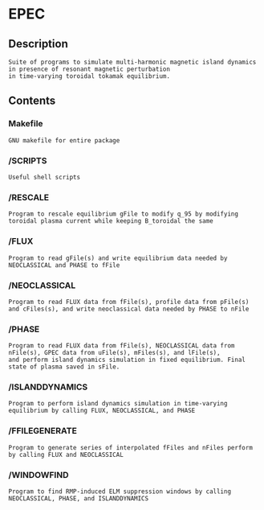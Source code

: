 # EPEC 

## Description

    Suite of programs to simulate multi-harmonic magnetic island dynamics in presence of resonant magnetic perturbation 
    in time-varying toroidal tokamak equilibrium.

## Contents

 ### Makefile
    GNU makefile for entire package

 ### /SCRIPTS
    Useful shell scripts

 ### /RESCALE 
    Program to rescale equilibrium gFile to modify q_95 by modifying toroidal plasma current while keeping B_toroidal the same

 ### /FLUX 
    Program to read gFile(s) and write equilibrium data needed by NEOCLASSICAL and PHASE to fFile

 ### /NEOCLASSICAL 
    Program to read FLUX data from fFile(s), profile data from pFile(s) and cFiles(s), and write neoclassical data needed by PHASE to nFile

 ### /PHASE 
    Program to read FLUX data from fFile(s), NEOCLASSICAL data from nFile(s), GPEC data from uFile(s), mFiles(s), and lFile(s), 
    and perform island dynamics simulation in fixed equilibrium. Final state of plasma saved in sFile.

 ### /ISLANDDYNAMICS 
    Program to perform island dynamics simulation in time-varying equilibrium by calling FLUX, NEOCLASSICAL, and PHASE
	
 ### /FFILEGENERATE
    Program to generate series of interpolated fFiles and nFiles perform by calling FLUX and NEOCLASSICAL	

 ### /WINDOWFIND
    Program to find RMP-induced ELM suppression windows by calling NEOCLASSICAL, PHASE, and ISLANDDYNAMICS

		
